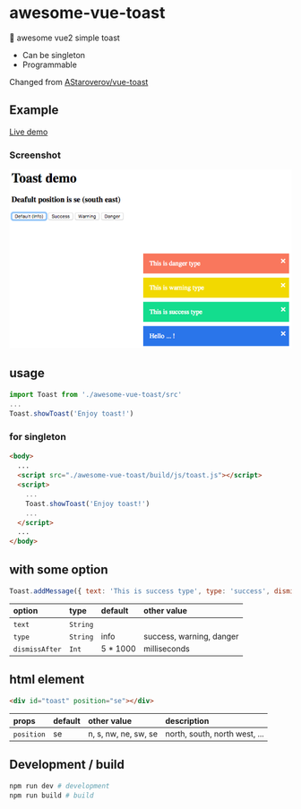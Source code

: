 # awesome-vue-toast
:whale: awesome vue2 simple toast

* Can be singleton
* Programmable

Changed from [AStaroverov/vue-toast](https://github.com/AStaroverov/vue-toast)

## Example

[Live demo](https://hiyali.github.io/awesome-vue-toast)

### Screenshot

![screenshot](https://raw.githubusercontent.com/hiyali/awesome-vue-toast/master/assets/toast-screenshot.png "screenshot")

## usage
```javascript
import Toast from './awesome-vue-toast/src'
...
Toast.showToast('Enjoy toast!')
```

### for singleton
```html
<body>
  ...
  <script src="./awesome-vue-toast/build/js/toast.js"></script>
  <script>
    ...
    Toast.showToast('Enjoy toast!')
    ...
  </script>
  ...
</body>
```

## with some option
```javascript
Toast.addMessage({ text: 'This is success type', type: 'success', dismissAfter: 3 * 1000 })
```

| option         | type       |  default    | other value    |
| :------------- | :--------- | :------------ | :----------- |
| `text`         | `String`   |               |              |
| `type`         | `String`   | info          | success, warning, danger |
| `dismissAfter` | `Int`      | 5 * 1000      | milliseconds |

## html element
```html
<div id="toast" position="se"></div>
```

| props         | default    | other value    | description    |
| :------------ | :--------- | :------------- | :------------- |
| `position`    | se         | n, s, nw, ne, sw, se | north, south, north west, ... |

## Development / build
```bash
npm run dev # development
npm run build # build
```
